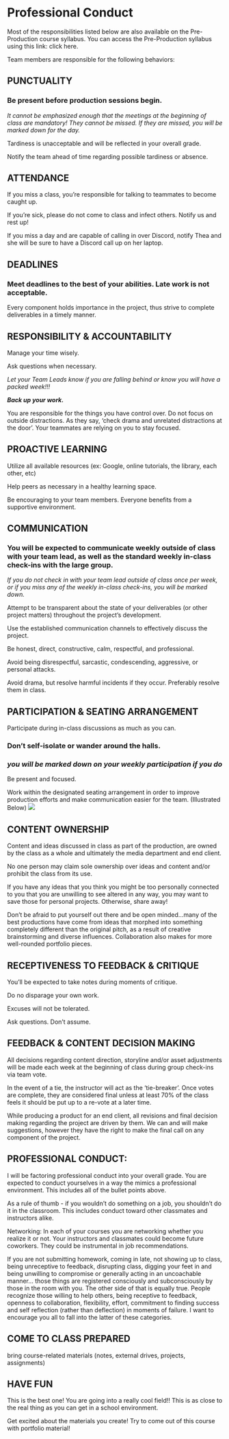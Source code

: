# Professional Conduct

Most of the responsibilities listed below are also available on the Pre-Production course syllabus. You can access the Pre-Production  syllabus using this link: click here.

Team members are responsible for the following behaviors:

## PUNCTUALITY
### **Be present before production sessions begin.**
 _It cannot be emphasized enough that the meetings at the beginning of class are mandatory! They cannot be missed. If they are missed, you will be marked down for the day._

Tardiness is unacceptable and will be reflected in your overall grade.

Notify the team ahead of time regarding possible tardiness or absence.

## ATTENDANCE
If you miss a class, you’re responsible for talking to teammates to become caught up.

If you’re sick, please do not come to class and infect others. Notify us and rest up!

If you miss a day and are capable of calling in over Discord, notify Thea and she will be sure to have a Discord call up on her laptop.

## DEADLINES 
### **Meet deadlines to the best of your abilities. Late work is not acceptable.**

Every component holds importance in the project, thus strive to complete deliverables in a timely manner.

## RESPONSIBILITY & ACCOUNTABILITY
Manage your time wisely.

Ask questions when necessary.

_Let your Team Leads know if you are falling behind or know you will have a packed week!!!_

_**Back up your work.**_

You are responsible for the things you have control over. Do not focus on outside distractions. As they say, ‘check drama and unrelated distractions at the door’. Your teammates are relying on you to stay focused.

## PROACTIVE LEARNING
Utilize all available resources (ex: Google, online tutorials, the library, each other, etc)

Help peers as necessary in a healthy learning space. 

Be encouraging to your team members. Everyone benefits from a supportive environment.

## COMMUNICATION
### **You will be expected to communicate weekly outside of class with your team lead, as well as the standard weekly in-class check-ins with the large group.**
_If you do not check in with your team lead outside of class once per week, or if you miss any of the weekly in-class check-ins, you will be marked down._

Attempt to be transparent about the state of your deliverables (or other project matters) throughout the project’s development.

Use the established communication channels to effectively discuss the project.

Be honest, direct, constructive, calm, respectful, and professional.

Avoid being disrespectful, sarcastic, condescending, aggressive, or personal attacks.

Avoid drama, but resolve harmful incidents if they occur. Preferably resolve them in class.

## PARTICIPATION & SEATING ARRANGEMENT
Participate during in-class discussions as much as you can.

### **Don’t self-isolate or wander around the halls.**
### _you will be marked down on your weekly participation if you do_

Be present and focused.

Work within the designated seating arrangement in order to improve production efforts and make communication easier for the team. (Illustrated Below)
![](https://drive.google.com/file/d/1EUOGeuIyf_vwB2sFN7VgV5O1dOnLQM03/view?usp=sharing)

## CONTENT OWNERSHIP
Content and ideas discussed in class as part of the production, are owned by the class as a whole and ultimately the media department and end client. 

No one person may claim sole ownership over ideas and content and/or prohibit the class from its use.

If you have any ideas that you think you might be too personally connected to you that you are unwilling to see altered in any way, you may want to save those for personal projects. Otherwise, share away!

Don’t be afraid to put yourself out there and be open minded…many of the best productions have come from ideas that morphed into something completely different than the original pitch, as a result of creative brainstorming and diverse influences. Collaboration also makes for more well-rounded portfolio pieces.

## RECEPTIVENESS TO FEEDBACK & CRITIQUE
You’ll be expected to take notes during moments of critique.

Do no disparage your own work.

Excuses will not be tolerated.

Ask questions. Don’t assume.

## FEEDBACK & CONTENT DECISION MAKING
All decisions regarding content direction, storyline and/or asset adjustments will be made each week at the beginning of class during group check-ins via team vote. 

In the event of a tie, the instructor will act as the ‘tie-breaker’. Once votes are complete, they are considered final unless at least 70% of the class feels it should be put up to a re-vote at a later time.

While producing a product for an end client, all revisions and final decision making regarding the project are driven by them. We can and will make suggestions, however they have the right to make the final call on any component of the project.

## PROFESSIONAL CONDUCT:
I will be factoring professional conduct into your overall grade. You are expected to conduct yourselves in a way the mimics a professional environment. This includes all of the bullet points above. 

As a rule of thumb - if you wouldn’t do something on a job, you shouldn’t do it in the classroom. This includes conduct toward other classmates and instructors alike.

Networking: In each of your courses you are networking whether you realize it or not. Your instructors and classmates could become future coworkers. They could be instrumental in job recommendations.

If you are not submitting homework, coming in late, not showing up to class, being unreceptive to feedback, disrupting class, digging your feet in and being unwilling to compromise or generally acting in an uncoachable manner… those things are registered consciously and subconsciously by those in the room with you. The other side of that is equally true. People recognize those willing to help others, being receptive to feedback, openness to collaboration, flexibility, effort, commitment to finding success and self reflection (rather than deflection) in moments of failure. I want to encourage you all to fall into the latter of these categories.

## COME TO CLASS PREPARED
bring course-related materials (notes, external drives, projects, assignments)

## HAVE FUN
This is the best one! You are going into a really cool field!! This is as close to the real thing as you can get in a school environment. 

Get excited about the materials you create! Try to come out of this course with portfolio material!

